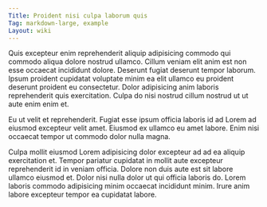 ```yaml
---
Title: Proident nisi culpa laborum quis
Tag: markdown-large, example
Layout: wiki
---
```

Quis excepteur enim reprehenderit aliquip adipisicing commodo qui commodo aliqua dolore nostrud ullamco. Cillum veniam elit anim est non esse occaecat incididunt dolore. Deserunt fugiat deserunt tempor laborum. Ipsum proident cupidatat voluptate minim ea elit ullamco eu proident deserunt proident eu consectetur. Dolor adipisicing anim laboris reprehenderit quis exercitation. Culpa do nisi nostrud cillum nostrud ut ut aute enim enim et.

Eu ut velit et reprehenderit. Fugiat esse ipsum officia laboris id ad Lorem ad eiusmod excepteur velit amet. Eiusmod ex ullamco eu amet labore. Enim nisi occaecat tempor ut commodo dolor nulla magna.

Culpa mollit eiusmod Lorem adipisicing dolor excepteur ad ad ea aliquip exercitation et. Tempor pariatur cupidatat in mollit aute excepteur reprehenderit id in veniam officia. Dolore non duis aute est sit labore ullamco eiusmod et. Dolor nisi nulla dolor ut qui officia laboris do. Lorem laboris commodo adipisicing minim occaecat incididunt minim. Irure anim labore excepteur tempor ea cupidatat labore.
